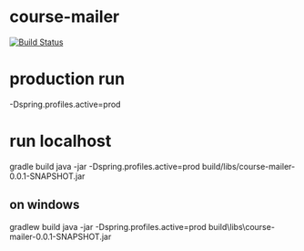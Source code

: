 # course-mailer

[![Build Status](https://travis-ci.org/HidekazuMasuda/course-mailer.svg?branch=master)](https://travis-ci.org/HidekazuMasuda/course-mailer)

# production run 
-Dspring.profiles.active=prod

# run localhost

gradle build
java -jar -Dspring.profiles.active=prod build/libs/course-mailer-0.0.1-SNAPSHOT.jar

## on windows

gradlew build
java -jar -Dspring.profiles.active=prod build\libs\course-mailer-0.0.1-SNAPSHOT.jar
